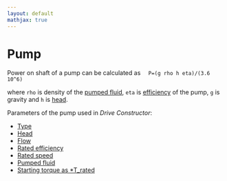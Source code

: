 ```yaml
---
layout: default
mathjax: true
---
```

# Pump

Power on shaft of a pump can be calculated as
` 	P=(g rho h eta)/(3.6 10^6) `

where ` rho ` is density of the [pumped fluid](fluidDensity.html), ` eta ` is [efficiency](ratedEfficiency.html) of the pump, ` g ` is gravity and ` h ` is [head](head.html).

Parameters of the pump used in *Drive Constructor*:

* [Type](type.html)
* [Head](head.html)
* [Flow](flow.html)
* [Rated efficiency](ratedEfficiency.html)
* [Rated speed](ratedSpeed.html)
* [Pumped fluid](fluidDensity.html)
* [Starting torque as *T_rated](startingTorque.html)
